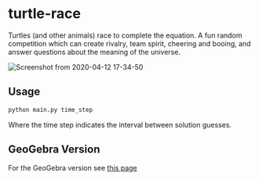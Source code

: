 # turtle-race
Turtles (and other animals) race to complete the equation. A fun random competition which can create rivalry, team spirit, cheering and booing, and answer questions about the meaning of the universe.

![Screenshot from 2020-04-12 17-34-50](https://user-images.githubusercontent.com/19616450/191850704-d172a3ef-263a-4218-89f9-597f71a1ef70.png)

## Usage


```bash
python main.py time_step
```

Where the time step indicates the interval between solution guesses.


## GeoGebra Version
For the GeoGebra version see [this page](geogebra_version.md)
